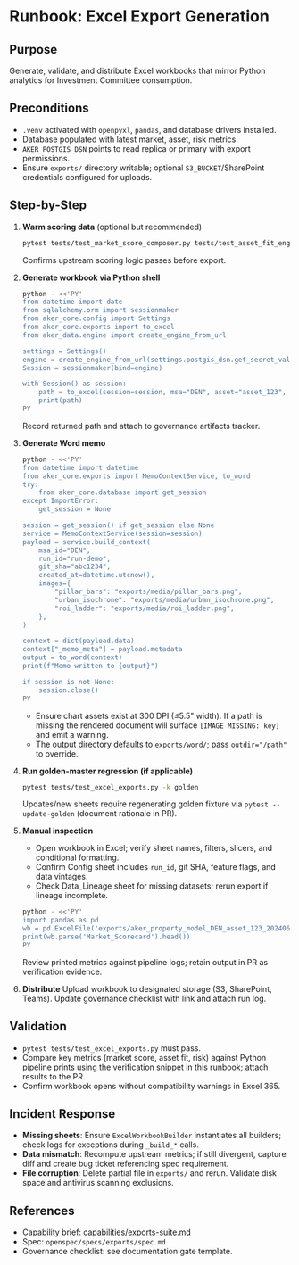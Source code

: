 # Runbook: Excel Export Generation

## Purpose
Generate, validate, and distribute Excel workbooks that mirror Python analytics for Investment Committee consumption.

## Preconditions
- `.venv` activated with `openpyxl`, `pandas`, and database drivers installed.
- Database populated with latest market, asset, risk metrics.
- `AKER_POSTGIS_DSN` points to read replica or primary with export permissions.
- Ensure `exports/` directory writable; optional `S3_BUCKET`/SharePoint credentials configured for uploads.

## Step-by-Step
1. **Warm scoring data** (optional but recommended)
   ```bash
   pytest tests/test_market_score_composer.py tests/test_asset_fit_engine.py
   ```
   Confirms upstream scoring logic passes before export.
2. **Generate workbook via Python shell**
   ```bash
   python - <<'PY'
   from datetime import date
   from sqlalchemy.orm import sessionmaker
   from aker_core.config import Settings
   from aker_core.exports import to_excel
   from aker_data.engine import create_engine_from_url

   settings = Settings()
   engine = create_engine_from_url(settings.postgis_dsn.get_secret_value())
   Session = sessionmaker(bind=engine)

   with Session() as session:
       path = to_excel(session=session, msa="DEN", asset="asset_123", as_of=date(2024, 6, 1))
       print(path)
   PY
   ```
   Record returned path and attach to governance artifacts tracker.
3. **Generate Word memo**
   ```bash
   python - <<'PY'
   from datetime import datetime
   from aker_core.exports import MemoContextService, to_word
   try:
       from aker_core.database import get_session
   except ImportError:
       get_session = None

   session = get_session() if get_session else None
   service = MemoContextService(session=session)
   payload = service.build_context(
       msa_id="DEN",
       run_id="run-demo",
       git_sha="abc1234",
       created_at=datetime.utcnow(),
       images={
           "pillar_bars": "exports/media/pillar_bars.png",
           "urban_isochrone": "exports/media/urban_isochrone.png",
           "roi_ladder": "exports/media/roi_ladder.png",
       },
   )

   context = dict(payload.data)
   context["_memo_meta"] = payload.metadata
   output = to_word(context)
   print(f"Memo written to {output}")

   if session is not None:
       session.close()
   PY
   ```
   - Ensure chart assets exist at 300 DPI (≤5.5" width). If a path is missing the rendered document will surface `[IMAGE MISSING: key]` and emit a warning.
   - The output directory defaults to `exports/word/`; pass `outdir="/path"` to override.

4. **Run golden-master regression (if applicable)**
   ```bash
   pytest tests/test_excel_exports.py -k golden
   ```
   Updates/new sheets require regenerating golden fixture via `pytest --update-golden` (document rationale in PR).
5. **Manual inspection**
   - Open workbook in Excel; verify sheet names, filters, slicers, and conditional formatting.
   - Confirm Config sheet includes `run_id`, git SHA, feature flags, and data vintages.
   - Check Data_Lineage sheet for missing datasets; rerun export if lineage incomplete.
   ```bash
   python - <<'PY'
   import pandas as pd
   wb = pd.ExcelFile('exports/aker_property_model_DEN_asset_123_20240601.xlsx')  # Replace with output path from step 2
   print(wb.parse('Market_Scorecard').head())
   PY
   ```
   Review printed metrics against pipeline logs; retain output in PR as verification evidence.
6. **Distribute**
   Upload workbook to designated storage (S3, SharePoint, Teams). Update governance checklist with link and attach run log.

## Validation
- `pytest tests/test_excel_exports.py` must pass.
- Compare key metrics (market score, asset fit, risk) against Python pipeline prints using the verification snippet in this runbook; attach results to the PR.
- Confirm workbook opens without compatibility warnings in Excel 365.

## Incident Response
- **Missing sheets**: Ensure `ExcelWorkbookBuilder` instantiates all builders; check logs for exceptions during `_build_*` calls.
- **Data mismatch**: Recompute upstream metrics; if still divergent, capture diff and create bug ticket referencing spec requirement.
- **File corruption**: Delete partial file in `exports/` and rerun. Validate disk space and antivirus scanning exclusions.

## References
- Capability brief: [capabilities/exports-suite.md](../capabilities/exports-suite.md)
- Spec: `openspec/specs/exports/spec.md`
- Governance checklist: see documentation gate template.
